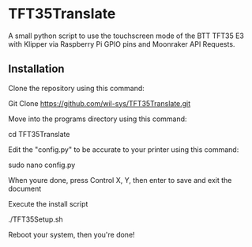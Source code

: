 # TFT35Translate
A small python script to use the touchscreen mode of the BTT TFT35 E3 with Klipper via Raspberry Pi GPIO pins and Moonraker API Requests.

## Installation
Clone the repository using this command:

Git Clone  https://github.com/wil-sys/TFT35Translate.git

Move into the programs directory using this command:

cd TFT35Translate

Edit the "config.py" to be accurate to your printer using this command:

sudo nano config.py

When youre done, press Control X, Y, then enter to save and exit the document 

Execute the install script

./TFT35Setup.sh

Reboot your system, then you're done!
